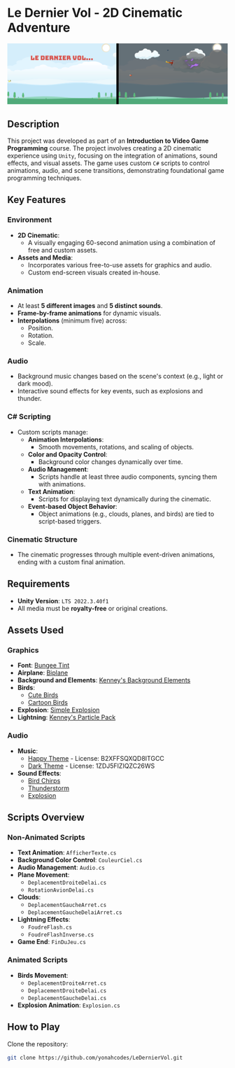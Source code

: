 # Le Dernier Vol - 2D Cinematic Adventure

![Le Dernier Vol Animation](LeDernierVolScreenshots.png)

## Description
This project was developed as part of an **Introduction to Video Game Programming** course. The project involves creating a 2D cinematic experience using `Unity`, focusing on the integration of animations, sound effects, and visual assets. The game uses custom `C#` scripts to control animations, audio, and scene transitions, demonstrating foundational game programming techniques.

## Key Features

### Environment
- **2D Cinematic**:
  - A visually engaging 60-second animation using a combination of free and custom assets.
- **Assets and Media**:
  - Incorporates various free-to-use assets for graphics and audio.
  - Custom end-screen visuals created in-house.

### Animation
- At least **5 different images** and **5 distinct sounds**.
- **Frame-by-frame animations** for dynamic visuals.
- **Interpolations** (minimum five) across:
  - Position.
  - Rotation.
  - Scale.

### Audio
- Background music changes based on the scene's context (e.g., light or dark mood).
- Interactive sound effects for key events, such as explosions and thunder.

### C# Scripting
- Custom scripts manage:
  - **Animation Interpolations**:
    - Smooth movements, rotations, and scaling of objects.
  - **Color and Opacity Control**:
    - Background color changes dynamically over time.
  - **Audio Management**:
    - Scripts handle at least three audio components, syncing them with animations.
  - **Text Animation**:
    - Scripts for displaying text dynamically during the cinematic.
  - **Event-based Object Behavior**:
    - Object animations (e.g., clouds, planes, and birds) are tied to script-based triggers.

### Cinematic Structure
- The cinematic progresses through multiple event-driven animations, ending with a custom final animation.

## Requirements
- **Unity Version**: `LTS 2022.3.40f1`
- All media must be **royalty-free** or original creations.

## Assets Used
### Graphics
- **Font**: [Bungee Tint](https://fonts.google.com/specimen/Bungee+Tint)
- **Airplane**: [Biplane](https://freesvg.org/biplane-2)
- **Background and Elements**: [Kenney's Background Elements](https://kenney.nl/assets/background-elements-redux)
- **Birds**: 
  - [Cute Birds](https://assetstore.unity.com/packages/2d/characters/2d-cute-birds-4-in-1-mini-pack-237273)
  - [Cartoon Birds](https://assetstore.unity.com/packages/2d/characters/2d-cartoon-birds-pack-149167)
- **Explosion**: [Simple Explosion](https://opengameart.org/content/simple-explosion-bleeds-game-art)
- **Lightning**: [Kenney's Particle Pack](https://kenney.nl/assets/particle-pack)

### Audio
- **Music**:
  - [Happy Theme](https://www.bensound.com/royalty-free-music/track/country-boy) - License: B2XFFSQXQD8ITGCC
  - [Dark Theme](https://www.bensound.com/royalty-free-music/track/crime-scene-dark-suspenseful) - License: 1ZDJ5FIZIQZC26WS
- **Sound Effects**:
  - [Bird Chirps](https://freesound.org/people/fleurescence/sounds/578858/)
  - [Thunderstorm](https://soundbible.com/916-Perfect-Thunder-Storm.html)
  - [Explosion](https://freesound.org/people/sandyrb/sounds/95078/)

## Scripts Overview
### Non-Animated Scripts
- **Text Animation**: `AfficherTexte.cs`
- **Background Color Control**: `CouleurCiel.cs`
- **Audio Management**: `Audio.cs`
- **Plane Movement**: 
  - `DeplacementDroiteDelai.cs`
  - `RotationAvionDelai.cs`
- **Clouds**:
  - `DeplacementGaucheArret.cs`
  - `DeplacementGaucheDelaiArret.cs`
- **Lightning Effects**:
  - `FoudreFlash.cs`
  - `FoudreFlashInverse.cs`
- **Game End**: `FinDuJeu.cs`

### Animated Scripts
- **Birds Movement**:
  - `DeplacementDroiteArret.cs`
  - `DeplacementDroiteDelai.cs`
  - `DeplacementGaucheDelai.cs`
- **Explosion Animation**: `Explosion.cs`

## How to Play
Clone the repository:
   ```bash
   git clone https://github.com/yonahcodes/LeDernierVol.git
   ```
